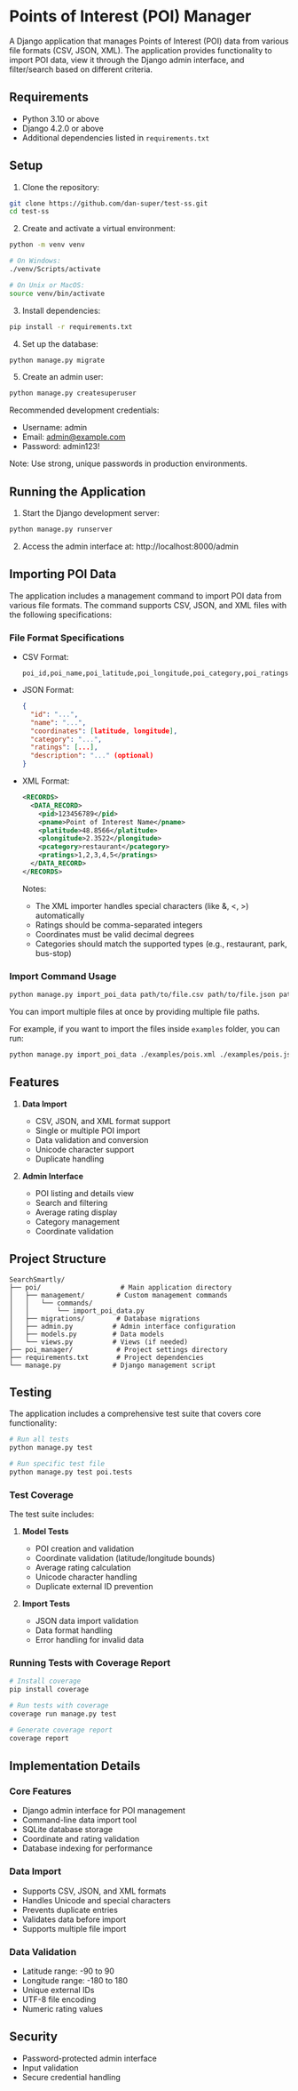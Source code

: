 # Points of Interest (POI) Manager

A Django application that manages Points of Interest (POI) data from various file formats (CSV, JSON, XML). The application provides functionality to import POI data, view it through the Django admin interface, and filter/search based on different criteria.

## Requirements

- Python 3.10 or above
- Django 4.2.0 or above
- Additional dependencies listed in `requirements.txt`

## Setup

1. Clone the repository:

```bash
git clone https://github.com/dan-super/test-ss.git
cd test-ss
```

2. Create and activate a virtual environment:

```bash
python -m venv venv

# On Windows:
./venv/Scripts/activate

# On Unix or MacOS:
source venv/bin/activate
```

3. Install dependencies:

```bash
pip install -r requirements.txt
```

4. Set up the database:

```bash
python manage.py migrate
```

5. Create an admin user:

```bash
python manage.py createsuperuser
```

Recommended development credentials:
- Username: admin
- Email: admin@example.com
- Password: admin123!

Note: Use strong, unique passwords in production environments.

## Running the Application

1. Start the Django development server:

```bash
python manage.py runserver
```

2. Access the admin interface at: http://localhost:8000/admin

## Importing POI Data

The application includes a management command to import POI data from various file formats. The command supports CSV, JSON, and XML files with the following specifications:

### File Format Specifications

- CSV Format:

  ```
  poi_id,poi_name,poi_latitude,poi_longitude,poi_category,poi_ratings
  ```
- JSON Format:

  ```json
  {
    "id": "...",
    "name": "...",
    "coordinates": [latitude, longitude],
    "category": "...",
    "ratings": [...],
    "description": "..." (optional)
  }
  ```
- XML Format:

  ```xml
  <RECORDS>
    <DATA_RECORD>
      <pid>123456789</pid>
      <pname>Point of Interest Name</pname>
      <platitude>48.8566</platitude>
      <plongitude>2.3522</plongitude>
      <pcategory>restaurant</pcategory>
      <pratings>1,2,3,4,5</pratings>
    </DATA_RECORD>
  </RECORDS>
  ```

  Notes:

  - The XML importer handles special characters (like &, <, >) automatically
  - Ratings should be comma-separated integers
  - Coordinates must be valid decimal degrees
  - Categories should match the supported types (e.g., restaurant, park, bus-stop)

### Import Command Usage

```bash
python manage.py import_poi_data path/to/file.csv path/to/file.json path/to/file.xml
```

You can import multiple files at once by providing multiple file paths.

For example, if you want to import the files inside `examples` folder, you can run:

```bash
python manage.py import_poi_data ./examples/pois.xml ./examples/pois.json
```

## Features

1. **Data Import**

   - CSV, JSON, and XML format support
   - Single or multiple POI import
   - Data validation and conversion
   - Unicode character support
   - Duplicate handling
2. **Admin Interface**

   - POI listing and details view
   - Search and filtering
   - Average rating display
   - Category management
   - Coordinate validation

## Project Structure

```
SearchSmartly/
├── poi/                    # Main application directory
│   ├── management/        # Custom management commands
│   │   └── commands/   
│   │       └── import_poi_data.py
│   ├── migrations/        # Database migrations
│   ├── admin.py          # Admin interface configuration
│   ├── models.py         # Data models
│   └── views.py          # Views (if needed)
├── poi_manager/           # Project settings directory
├── requirements.txt       # Project dependencies
└── manage.py             # Django management script
```

## Testing

The application includes a comprehensive test suite that covers core functionality:

```bash
# Run all tests
python manage.py test

# Run specific test file
python manage.py test poi.tests
```

### Test Coverage

The test suite includes:

1. **Model Tests**

   - POI creation and validation
   - Coordinate validation (latitude/longitude bounds)
   - Average rating calculation
   - Unicode character handling
   - Duplicate external ID prevention
2. **Import Tests**

   - JSON data import validation
   - Data format handling
   - Error handling for invalid data

### Running Tests with Coverage Report

```bash
# Install coverage
pip install coverage

# Run tests with coverage
coverage run manage.py test

# Generate coverage report
coverage report
```

## Implementation Details

### Core Features

- Django admin interface for POI management
- Command-line data import tool
- SQLite database storage
- Coordinate and rating validation
- Database indexing for performance

### Data Import

- Supports CSV, JSON, and XML formats
- Handles Unicode and special characters
- Prevents duplicate entries
- Validates data before import
- Supports multiple file import

### Data Validation

- Latitude range: -90 to 90
- Longitude range: -180 to 180
- Unique external IDs
- UTF-8 file encoding
- Numeric rating values

## Security

- Password-protected admin interface
- Input validation
- Secure credential handling
